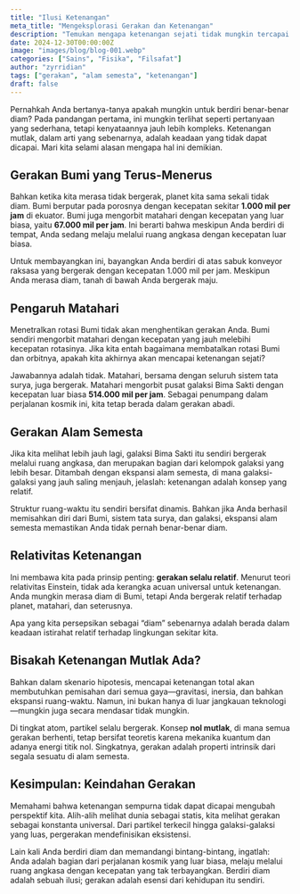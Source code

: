 ```yaml
---
title: "Ilusi Ketenangan"
meta_title: "Mengeksplorasi Gerakan dan Ketenangan"
description: "Temukan mengapa ketenangan sejati tidak mungkin tercapai di alam semesta yang selalu bergerak."
date: 2024-12-30T00:00:00Z
image: "images/blog/blog-001.webp"
categories: ["Sains", "Fisika", "Filsafat"]
author: "zyrridian"
tags: ["gerakan", "alam semesta", "ketenangan"]
draft: false
---
```


Pernahkah Anda bertanya-tanya apakah mungkin untuk berdiri benar-benar diam? Pada pandangan pertama, ini mungkin terlihat seperti pertanyaan yang sederhana, tetapi kenyataannya jauh lebih kompleks. Ketenangan mutlak, dalam arti yang sebenarnya, adalah keadaan yang tidak dapat dicapai. Mari kita selami alasan mengapa hal ini demikian.

## Gerakan Bumi yang Terus-Menerus

Bahkan ketika kita merasa tidak bergerak, planet kita sama sekali tidak diam. Bumi berputar pada porosnya dengan kecepatan sekitar **1.000 mil per jam** di ekuator. Bumi juga mengorbit matahari dengan kecepatan yang luar biasa, yaitu **67.000 mil per jam**. Ini berarti bahwa meskipun Anda berdiri di tempat, Anda sedang melaju melalui ruang angkasa dengan kecepatan luar biasa.

Untuk membayangkan ini, bayangkan Anda berdiri di atas sabuk konveyor raksasa yang bergerak dengan kecepatan 1.000 mil per jam. Meskipun Anda merasa diam, tanah di bawah Anda bergerak maju.

## Pengaruh Matahari

Menetralkan rotasi Bumi tidak akan menghentikan gerakan Anda. Bumi sendiri mengorbit matahari dengan kecepatan yang jauh melebihi kecepatan rotasinya. Jika kita entah bagaimana membatalkan rotasi Bumi dan orbitnya, apakah kita akhirnya akan mencapai ketenangan sejati?

Jawabannya adalah tidak. Matahari, bersama dengan seluruh sistem tata surya, juga bergerak. Matahari mengorbit pusat galaksi Bima Sakti dengan kecepatan luar biasa **514.000 mil per jam**. Sebagai penumpang dalam perjalanan kosmik ini, kita tetap berada dalam gerakan abadi.

## Gerakan Alam Semesta

Jika kita melihat lebih jauh lagi, galaksi Bima Sakti itu sendiri bergerak melalui ruang angkasa, dan merupakan bagian dari kelompok galaksi yang lebih besar. Ditambah dengan ekspansi alam semesta, di mana galaksi-galaksi yang jauh saling menjauh, jelaslah: ketenangan adalah konsep yang relatif.

Struktur ruang-waktu itu sendiri bersifat dinamis. Bahkan jika Anda berhasil memisahkan diri dari Bumi, sistem tata surya, dan galaksi, ekspansi alam semesta memastikan Anda tidak pernah benar-benar diam.

## Relativitas Ketenangan

Ini membawa kita pada prinsip penting: **gerakan selalu relatif**. Menurut teori relativitas Einstein, tidak ada kerangka acuan universal untuk ketenangan. Anda mungkin merasa diam di Bumi, tetapi Anda bergerak relatif terhadap planet, matahari, dan seterusnya.

Apa yang kita persepsikan sebagai “diam” sebenarnya adalah berada dalam keadaan istirahat relatif terhadap lingkungan sekitar kita.

## Bisakah Ketenangan Mutlak Ada?

Bahkan dalam skenario hipotesis, mencapai ketenangan total akan membutuhkan pemisahan dari semua gaya—gravitasi, inersia, dan bahkan ekspansi ruang-waktu. Namun, ini bukan hanya di luar jangkauan teknologi—mungkin juga secara mendasar tidak mungkin.

Di tingkat atom, partikel selalu bergerak. Konsep **nol mutlak**, di mana semua gerakan berhenti, tetap bersifat teoretis karena mekanika kuantum dan adanya energi titik nol. Singkatnya, gerakan adalah properti intrinsik dari segala sesuatu di alam semesta.

## Kesimpulan: Keindahan Gerakan

Memahami bahwa ketenangan sempurna tidak dapat dicapai mengubah perspektif kita. Alih-alih melihat dunia sebagai statis, kita melihat gerakan sebagai konstanta universal. Dari partikel terkecil hingga galaksi-galaksi yang luas, pergerakan mendefinisikan eksistensi.

Lain kali Anda berdiri diam dan memandangi bintang-bintang, ingatlah: Anda adalah bagian dari perjalanan kosmik yang luar biasa, melaju melalui ruang angkasa dengan kecepatan yang tak terbayangkan. Berdiri diam adalah sebuah ilusi; gerakan adalah esensi dari kehidupan itu sendiri.
